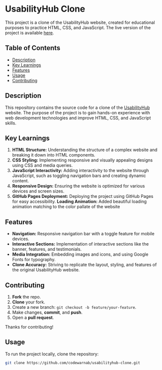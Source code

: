# UsabilityHub Clone

This project is a clone of the UsabilityHub website, created for educational purposes to practice HTML, CSS, and JavaScript. The live version of the project is available [here](https://codewarnab.github.io/usabilityhub-clone/).

## Table of Contents
- [Description](#description)
- [Key Learnings](#key-learnings)
- [Features](#features)
- [Usage](#usage)
- [Contributing](#contributing)

## Description

This repository contains the source code for a clone of the [UsabilityHub](https://web.archive.org/web/20221103220334/https://usabilityhub.com/) website. The purpose of the project is to gain hands-on experience with web development technologies and improve HTML, CSS, and JavaScript skills.

## Key Learnings

1. **HTML Structure:** Understanding the structure of a complex website and breaking it down into HTML components.
2. **CSS Styling:** Implementing responsive and visually appealing designs using CSS and media queries.
3. **JavaScript Interactivity:** Adding interactivity to the website through JavaScript, such as toggling navigation bars and creating dynamic content.
4. **Responsive Design:** Ensuring the website is optimized for various devices and screen sizes.
5. **GitHub Pages Deployment:** Deploying the project using GitHub Pages for easy accessibility.
   **Loading Animation:** Added beautiful loading animation matching to the color pallate of the website 
## Features

- **Navigation:** Responsive navigation bar with a toggle feature for mobile devices.
- **Interactive Sections:** Implementation of interactive sections like the banner, features, and testimonials.
- **Media Integration:** Embedding images and icons, and using Google Fonts for typography.
- **Clone Accuracy:** Striving to replicate the layout, styling, and features of the original UsabilityHub website.
## Contributing

1. **Fork** the repo.
2. **Clone** your fork.
3. Create a new branch: `git checkout -b feature/your-feature`.
4. Make changes, **commit**, and **push**.
5. Open a **pull request**.

Thanks for contributing!

## Usage

To run the project locally, clone the repository:

```bash
git clone https://github.com/codewarnab/usabilityhub-clone.git
